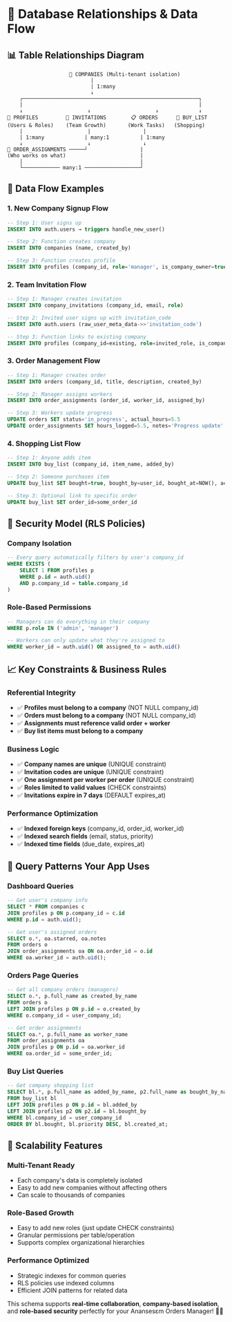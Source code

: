 # 🔗 Database Relationships & Data Flow

## 📊 **Table Relationships Diagram**

```
                    🏢 COMPANIES (Multi-tenant isolation)
                           |
                           | 1:many
                           ↓
    ┌─────────────────────────────────────────────────────────┐
    |                                                         |
    ↓                     ↓                     ↓             ↓
👤 PROFILES         📨 INVITATIONS        📋 ORDERS      🛒 BUY_LIST
(Users & Roles)    (Team Growth)       (Work Tasks)   (Shopping)
    |                     |                 |
    | 1:many             | many:1          | 1:many
    ↓                     ↓                 ↓
👷 ORDER_ASSIGNMENTS ─────┘                 |
(Who works on what)                        |
    |                                      |
    └──────────── many:1 ──────────────────┘
```

## 🔄 **Data Flow Examples**

### **1. New Company Signup Flow**
```sql
-- Step 1: User signs up
INSERT INTO auth.users → triggers handle_new_user()

-- Step 2: Function creates company  
INSERT INTO companies (name, created_by)

-- Step 3: Function creates profile
INSERT INTO profiles (company_id, role='manager', is_company_owner=true)
```

### **2. Team Invitation Flow** 
```sql
-- Step 1: Manager creates invitation
INSERT INTO company_invitations (company_id, email, role)

-- Step 2: Invited user signs up with invitation_code
INSERT INTO auth.users (raw_user_meta_data->>'invitation_code')

-- Step 3: Function links to existing company
INSERT INTO profiles (company_id=existing, role=invited_role, is_company_owner=false)
```

### **3. Order Management Flow**
```sql  
-- Step 1: Manager creates order
INSERT INTO orders (company_id, title, description, created_by)

-- Step 2: Manager assigns workers
INSERT INTO order_assignments (order_id, worker_id, assigned_by)

-- Step 3: Workers update progress
UPDATE orders SET status='in_progress', actual_hours=5.5
UPDATE order_assignments SET hours_logged=5.5, notes='Progress update'
```

### **4. Shopping List Flow**
```sql
-- Step 1: Anyone adds item
INSERT INTO buy_list (company_id, item_name, added_by)

-- Step 2: Someone purchases item  
UPDATE buy_list SET bought=true, bought_by=user_id, bought_at=NOW(), actual_cost=25.99

-- Step 3: Optional link to specific order
UPDATE buy_list SET order_id=some_order_id
```

## 🔐 **Security Model (RLS Policies)**

### **Company Isolation**
```sql
-- Every query automatically filters by user's company_id
WHERE EXISTS (
    SELECT 1 FROM profiles p 
    WHERE p.id = auth.uid() 
    AND p.company_id = table.company_id
)
```

### **Role-Based Permissions**
```sql
-- Managers can do everything in their company
WHERE p.role IN ('admin', 'manager') 

-- Workers can only update what they're assigned to  
WHERE worker_id = auth.uid() OR assigned_to = auth.uid()
```

## 📈 **Key Constraints & Business Rules**

### **Referential Integrity**
- ✅ **Profiles must belong to a company** (NOT NULL company_id)
- ✅ **Orders must belong to a company** (NOT NULL company_id)  
- ✅ **Assignments must reference valid order + worker**
- ✅ **Buy list items must belong to a company**

### **Business Logic**
- ✅ **Company names are unique** (UNIQUE constraint)
- ✅ **Invitation codes are unique** (UNIQUE constraint)
- ✅ **One assignment per worker per order** (UNIQUE constraint)
- ✅ **Roles limited to valid values** (CHECK constraints)
- ✅ **Invitations expire in 7 days** (DEFAULT expires_at)

### **Performance Optimization**  
- ✅ **Indexed foreign keys** (company_id, order_id, worker_id)
- ✅ **Indexed search fields** (email, status, priority)
- ✅ **Indexed time fields** (due_date, expires_at)

## 🎯 **Query Patterns Your App Uses**

### **Dashboard Queries**
```sql
-- Get user's company info
SELECT * FROM companies c
JOIN profiles p ON p.company_id = c.id  
WHERE p.id = auth.uid();

-- Get user's assigned orders
SELECT o.*, oa.starred, oa.notes 
FROM orders o
JOIN order_assignments oa ON oa.order_id = o.id
WHERE oa.worker_id = auth.uid();
```

### **Orders Page Queries**
```sql  
-- Get all company orders (managers)
SELECT o.*, p.full_name as created_by_name
FROM orders o
LEFT JOIN profiles p ON p.id = o.created_by
WHERE o.company_id = user_company_id;

-- Get order assignments
SELECT oa.*, p.full_name as worker_name
FROM order_assignments oa  
JOIN profiles p ON p.id = oa.worker_id
WHERE oa.order_id = some_order_id;
```

### **Buy List Queries**
```sql
-- Get company shopping list
SELECT bl.*, p.full_name as added_by_name, p2.full_name as bought_by_name
FROM buy_list bl
LEFT JOIN profiles p ON p.id = bl.added_by
LEFT JOIN profiles p2 ON p2.id = bl.bought_by  
WHERE bl.company_id = user_company_id
ORDER BY bl.bought, bl.priority DESC, bl.created_at;
```

## 🚀 **Scalability Features**

### **Multi-Tenant Ready**
- Each company's data is completely isolated
- Easy to add new companies without affecting others
- Can scale to thousands of companies

### **Role-Based Growth**  
- Easy to add new roles (just update CHECK constraints)
- Granular permissions per table/operation
- Supports complex organizational hierarchies

### **Performance Optimized**
- Strategic indexes for common queries
- RLS policies use indexed columns
- Efficient JOIN patterns for related data

This schema supports **real-time collaboration**, **company-based isolation**, and **role-based security** perfectly for your Anansesɛm Orders Manager! 🎯✨